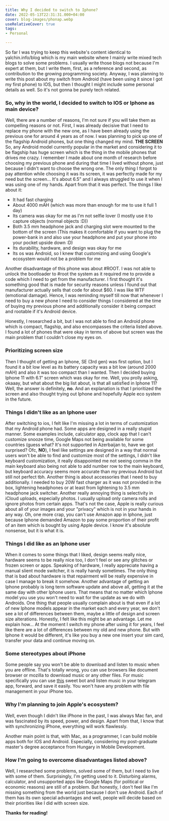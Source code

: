```yaml
---
title: Why I decided to switch to Iphone?
date: 2022-05-13T22:31:31.000+04:00
cover: blog-images/phonap.webp
useRelativeCover: true
tags:
- Personal

---
```

So far I was trying to keep this website's content identical to yalchin.info/blog which is my
main website where I mainly write mixed tech blogs to solve some problems. I usually write those blogs not because I'm
expert at them, but I write them, first, as a reference and second, as contribution to the growing programming
society. Anyway, I was planning to write this post about my switch from Android (have been using it since I got my first
phone) to IOS, but then I thought I might include some personal details as well. So it's not gonna be
purely tech related.

### So, why in the world, I decided to switch to IOS or Iphone as main device?
Well, there are a number of reasons, I'm not sure if you will take them as compelling reasons or not.
First, I was already decisive that I need to replace my phone with the new one, as I have been already using the previous one
for around 4 years as of now. I was planning to pick up one of the flagship Android phones, but one thing changed my mind. **THE SCREEN**
So, any Android model currently popular in the market and considering it to be flagship has huge screen which is the thing 
in the mobile phones that drives me crazy. I remember I made about one month of research before choosing my previous phone
and during that time I lived without phone, just because I didn't want to choose the wrong one. The only thing I forgot
 to pay attention while choosing it was its screen, it was perfectly made for my need but the screen... It's about 6.5" and 
I always struggled to use it when I was using one of my hands. Apart from that it was perfect. The things I like about it:
- It had fast charging
- About 4000 mAH (which was more than enough for me to use it full 1 day)
- Its camera was okay for me as I'm not selfie lover (I mostly use it to capture objects (normal objects :D))
- Both 3.5 mm headphone jack and charging slot were mounted to the bottom of the screen (This makes it comfortable if 
you want to plug the power-bank in and also use your headphone and put your phone into your pocket upside down :D)
- Its durability, hardware, and design was okay for me
- Its os was Android, so I knew that customizing and using Google's ecosystem would not be a problem for me

Another disadvantage of this phone was about #ROOT. I was not able to unlock the bootloader to #root the system as it 
required me to provide a code which I need to get from the manufacturer. I first thought it's something good that is made
for security reasons unless I found out that manufacturer actually sells that code for about $60. I was like WTF (emotional damage).
Hence, I was reminding myself till now that whenever I need to buy a new phone I need to consider things I considered at the time of buying my
previous phone and additionally consider it being compact and rootable if it's Android device.

Honestly, I researched a bit, but I was not able to find an Android phone which is compact, flagship, and also encompasses
the criteria listed above. I found a lot of phones that were okay in terms of above but screen was the main problem that I couldn't close my eyes on.

### Prioritizing screen size
Then I thought of getting an Iphone, SE (3rd gen) was first option, but I found it a bit low level as its battery 
capacity was a bit low (around 2000 mAH) and also it was too compact than I wanted. Then I decided buying Iphone 11 with 6.1"
screen which was okay for me. Well, you prolly asking, okaaay, but what about the big list about, is that all satisfied 
in Iphone 11? Well, the answer is definitely, **no**. And an explanation is that I prioritized the screen and also thought 
trying out Iphone and hopefully Apple eco system in the future. 

### Things I didn't like as an Iphone user
After switching to ios, I felt like I'm missing a lot in terms
of customization that my Android phone had. Some apps are designed in a really stupid manner. Some examples include, calculator
app, clock app that I can't customize snooze time, Google Maps not being available for some countries (guess what? It's
not supported in Azerbaijan to, have we got surprised? Ofc, **NO**), I feel like settings are designed in a way that normal
users won't be able to find and customize most of the settings, I didn't like keyboard customization, it really disappointed
me not seeing comma in the main keyboard also being not able to add number row to the main keyboard, but keyboard accuracy seems
more accurate than my previous Android but still not perfect tbh. Another thing is about accessories that I need to buy additionally.
I needed to buy 20W fast charger as it was not provided in the box, lightening headphones or at least from lightening to 3.5
mm headphone jack switcher. Another really annoying thing is selectivity in iCloud uploads, especially photos.
I usually upload only camera rolls and ignore photos from certain apps. That's not the case, Apple is really curious about
all of your images and your "privacy" which is not in your hands in any way. Oh, one more crap, you can't use Amazon app in
Iphone, just because Iphone demanded Amazon to pay some proportion of their profit of an item which is bought by using Apple device.
I know it's absolute nonsense, but it is what it is.

### Things I did like as an Iphone user
When it comes to some things that I liked, design seems really nice, hardware seems to be really 
nice too, I don't feel or see any glitches or frozen screen or apps. Speaking of hardware, I really appreciate having a
manual slient mode switcher, it is really handy sometimes. The only thing that is bad about hardware is that repairment
will be really expensive in case I manage to break it somehow. Another advantage of getting an Iphone probably is long term
software update and above all, getting it at the same day with other Iphone users. That means that no matter which Iphone
model you use you won't need to wait for the update as we do with Androids. One thing that people usually complain about is that
even if a lot of new Iphone models appear in the market each and every year, we don't see a lot of differences between them, maybe
a little of design and screen size alterations. Honestly, I felt like this might be an advantage. Let me explain how...
At the moment I switch my phone after using it for years, I feel like there are a lot of differences between my old and new phone.
But with Iphone it would be different, it's like you buy a new one insert your sim card, transfer your data and continue
moving on.

### Some stereotypes about iPhone
Some people say you won't be able to download and listen to music when you are offline. That's totally wrong, you can use
browsers like document browser or mozilla to download music or any other files. For music specifically you can use
[this](https://t.me/mp3converteryoutubebot) sweet bot and listen music in your telegram app, forward, and save it easily.
You won't have any problem with file management in your iPhone too.

### Why I'm planning to join Apple's ecosystem?
Well, even though I didn't like iPhone in the past, I was always Mac fan, and was fascinated by its speed, power, and design.
Apart from that, I know that with synchronizing iPhone, everything will work flawlessly.

Another main point is that, with Mac, as a programmer, I can build mobile apps both for IOS and Android. Especially, considering
my post-graduate master's degree acceptance from Hungary in Mobile Development.

### How I'm going to overcome disadvantages listed above?
Well, I researched some problems, solved some of them, but I need to live with some of them. Surprisingly, I'm getting used to it.
Disturbing alarms, calculator, and unsupported apps like Google Maps (for political or economic reasons) are still of a problem.
But honestly, I don't feel like I'm missing something from the world just because I don't use Android. Each of them has its own
special advantages and well, people will decide based on their priorities like I did with screen size.

**Thanks for reading!**